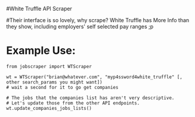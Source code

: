 #White Truffle API Scraper

#Their interface is so lovely, why scrape?
White Truffle has More Info than they show, including employers' self selected pay ranges ;p

# Example Use:

	from jobscraper import WTScraper

	wt = WTScraper("brian@whatever.com", "myp4ssword4white_truffle" [, other search_params you might want])
	# wait a second for it to go get companies 

	# The jobs that the companies list has aren't very descriptive.
	# Let's update those from the other API endpoints.
	wt.update_companies_jobs_lists()